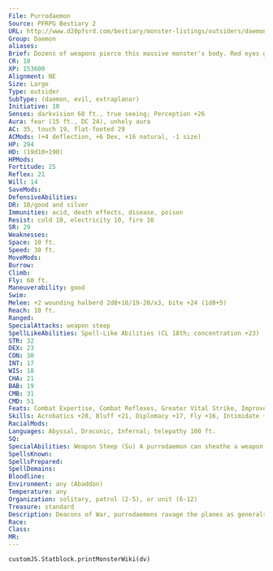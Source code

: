 ```yaml
---
File: Purrodaemon
Source: PFRPG Bestiary 2
URL: http://www.d20pfsrd.com/bestiary/monster-listings/outsiders/daemons/purrodaemon
Group: Daemon
aliases: 
Brief: Dozens of weapons pierce this massive monster's body. Red eyes glow with wickedness in its vulture-like head.
CR: 18
XP: 153600
Alignment: NE
Size: Large
Type: outsider
SubType: (daemon, evil, extraplanar)
Initiative: 10
Senses: darkvision 60 ft., true seeing; Perception +26
Aura: fear (15 ft., DC 24), unholy aura
AC: 35, touch 19, flat-footed 29
ACMods: (+4 deflection, +6 Dex, +16 natural, -1 size)
HP: 294
HD: (19d10+190)
HPMods: 
Fortitude: 25
Reflex: 21
Will: 14
SaveMods: 
DefensiveAbilities: 
DR: 10/good and silver
Immunities: acid, death effects, disease, poison
Resist: cold 10, electricity 10, fire 10
SR: 29
Weaknesses: 
Space: 10 ft.
Speed: 30 ft.
MoveMods: 
Burrow: 
Climb: 
Fly: 60 ft.
Maneuverability: good
Swim: 
Melee: +2 wounding halberd 2d8+18/19-20/x3, bite +24 (1d8+5)
Reach: 10 ft.
Ranged: 
SpecialAttacks: weapon steep
SpellLikeAbilities: Spell-Like Abilities (CL 18th; concentration +23)  Constant-true seeing, unholy aura (DC 23)   At Will-greater teleport (self plus 50 lbs. of objects only)   3/day-chain lightning (DC 21), cone of cold (DC 20), flame strike (DC 20)   1/day-summon (level 5, 2 derghodaemons 50%)
STR: 32
DEX: 23
CON: 30
INT: 17
WIS: 18
CHA: 21
BAB: 19
CMB: 31
CMD: 51
Feats: Combat Expertise, Combat Reflexes, Greater Vital Strike, Improved CriticalB (halberd), Improved Initiative, Improved Sunder, Improved Vital Strike, Lunge, Power Attack, Quick Draw, Vital Strike, Weapon FocusB (halberd)
Skills: Acrobatics +28, Bluff +21, Diplomacy +17, Fly +16, Intimidate +27, Knowledge (planes) +25, Perception +26, Sense Motive +26, Spellcraft +23, Stealth +24, Survival +17
RacialMods: 
Languages: Abyssal, Draconic, Infernal; telepathy 100 ft.
SQ: 
SpecialAbilities: Weapon Steep (Su) A purrodaemon can sheathe a weapon in its flesh as a swift action. This does no damage to the daemon. If a weapon remains sheathed in its body for at least 24 hours, the weapon absorbs some of its essence and gains magical enhancements. A purrodaemon can have up to a dozen weapons lodged in its body at a time, but only one can possess magical enhancements at a time. The total enhancements cannot exceed a +4 effective enhancement-most purrodaemons opt to create +2 wounding weapons in this manner. A weapon's enhancements vanish as soon as the purrodaemon dies or releases the weapon. A purrodaemon gains Weapon Focus and Improved Critical as bonus feats as long as it wields a weapon benefiting from its weapon steep ability.
SpellsKnown: 
SpellsPrepared: 
SpellDomains: 
Bloodline: 
Environment: any (Abaddon)
Temperature: any
Organization: solitary, patrol (2-5), or unit (6-12)
Treasure: standard
Description: Deacons of War, purrodaemons ravage the planes as generals of massive battles. They employ creative tactics and never launch an assault without carefully looking over the plans or surveying the battlefield themselves. A purrodaemon is 12 feet tall and weighs 1,300 pounds.
Race: 
Class: 
MR: 
---
```

```dataviewjs
customJS.Statblock.printMonsterWiki(dv)
```
